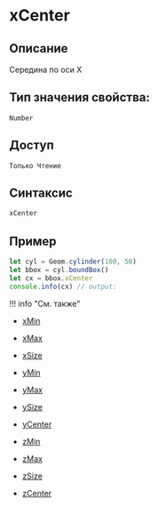 # xCenter

## Описание
Середина по оси X

## Тип значения свойства:
`Number`

## Доступ
`Только Чтение`

## Синтаксис
``` javascript
xCenter
```
## Пример
``` javascript linenums="1"
let cyl = Geom.cylinder(100, 50)
let bbox = cyl.boundBox()
let cx = bbox.xCenter
console.info(cx) // output:
```
!!! info "См. также"

- [xMin](./xMin.md)

- [xMax](./xMax.md)

- [xSize](./xSize.md)

- [yMin](./yMin.md)

- [yMax](./yMax.md)

- [ySize](./ySize.md)

- [yCenter](./yCenter.md)

- [zMin](./zMin.md)

- [zMax](./zMax.md)

- [zSize](./zSize.md)

- [zCenter](./zCenter.md)
